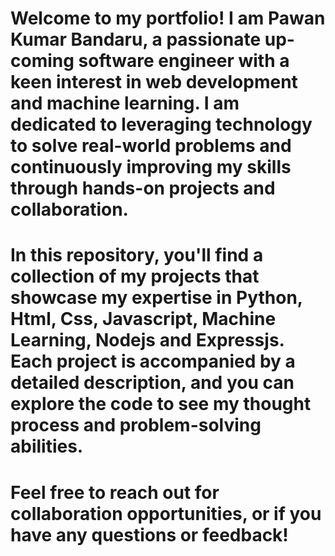 # Welcome to my portfolio! I am Pawan Kumar Bandaru, a passionate up-coming software engineer with a keen interest in web development and machine learning. I am dedicated to leveraging technology to solve real-world problems and continuously improving my skills through hands-on projects and collaboration.

# In this repository, you'll find a collection of my projects that showcase my expertise in Python, Html, Css, Javascript, Machine Learning, Nodejs and Expressjs. Each project is accompanied by a detailed description, and you can explore the code to see my thought process and problem-solving abilities.

# Feel free to reach out for collaboration opportunities, or if you have any questions or feedback!
